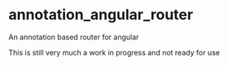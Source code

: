 # annotation_angular_router
An annotation based router for angular

This is still very much a work in progress and not ready for use